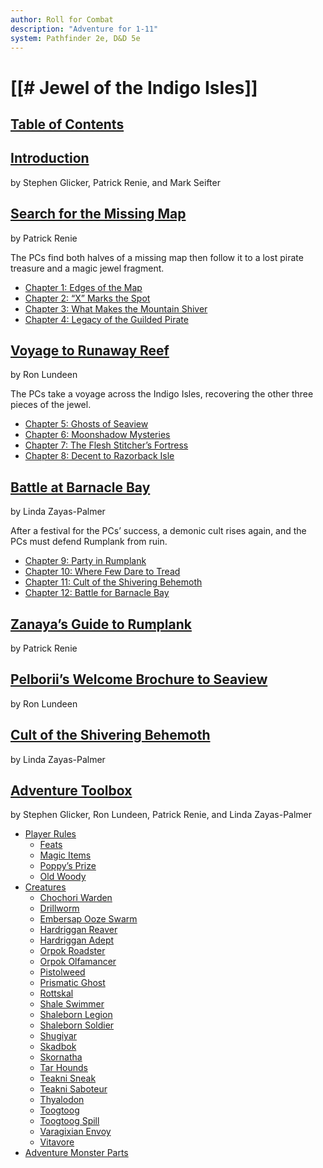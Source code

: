 ```yaml
---
author: Roll for Combat
description: "Adventure for 1-11"
system: Pathfinder 2e, D&D 5e
---
```

# [[# Jewel of the Indigo Isles]]

## [Table of Contents](zotero://open-pdf/library/items/AA9CDFCG?page=5)

## [Introduction](zotero://open-pdf/library/items/AA9CDFCG?page=8) 

by Stephen Glicker, Patrick Renie, and Mark Seifter 

## [Search for the Missing Map](zotero://open-pdf/library/items/AA9CDFCG?page=14) 
by Patrick Renie

The PCs find both halves of a missing map then follow it to a lost pirate treasure and a magic jewel fragment. 

- [Chapter 1: Edges of the Map](zotero://open-pdf/library/items/AA9CDFCG?page=16) 
- [Chapter 2: “X” Marks the Spot](zotero://open-pdf/library/items/AA9CDFCG?page=50)
- [Chapter 3: What Makes the Mountain Shiver](zotero://open-pdf/library/items/AA9CDFCG?page=70)
- [Chapter 4: Legacy of the Guilded Pirate](zotero://open-pdf/library/items/AA9CDFCG?page=88)
 
## [Voyage to Runaway Reef](zotero://open-pdf/library/items/AA9CDFCG?page=113)
by Ron Lundeen 

The PCs take a voyage across the Indigo Isles, recovering the other three pieces of the jewel. 
- [Chapter 5: Ghosts of Seaview](zotero://open-pdf/library/items/AA9CDFCG?page=113)
- [Chapter 6: Moonshadow Mysteries](zotero://open-pdf/library/items/AA9CDFCG?page=149)
- [Chapter 7: The Flesh Stitcher’s Fortress](zotero://open-pdf/library/items/AA9CDFCG?page=171)
- [Chapter 8: Decent to Razorback Isle](zotero://open-pdf/library/items/AA9CDFCG?page=193)

## [Battle at Barnacle Bay](zotero://open-pdf/library/items/AA9CDFCG?page=217) 
by Linda Zayas-Palmer

After a festival for the PCs’ success, a demonic cult rises again, and the PCs must defend Rumplank from ruin. 

- [Chapter 9: Party in Rumplank](zotero://open-pdf/library/items/AA9CDFCG?page=217)
- [Chapter 10: Where Few Dare to Tread](zotero://open-pdf/library/items/AA9CDFCG?page=245)
- [Chapter 11: Cult of the Shivering Behemoth](zotero://open-pdf/library/items/AA9CDFCG?page=283)
- [Chapter 12: Battle for Barnacle Bay](zotero://open-pdf/library/items/AA9CDFCG?page=307)

## [Zanaya’s Guide to Rumplank](zotero://open-pdf/library/items/AA9CDFCG?page=344) 
by Patrick Renie

## [Pelborii’s Welcome Brochure to Seaview](zotero://open-pdf/library/items/AA9CDFCG?page=364)
by Ron Lundeen

## [Cult of the Shivering Behemoth](zotero://open-pdf/library/items/AA9CDFCG?page=373)
by Linda Zayas-Palmer

## [Adventure Toolbox](zotero://open-pdf/library/items/AA9CDFCG?page=379) 
by Stephen Glicker, Ron Lundeen, Patrick Renie, and Linda Zayas-Palmer 

- [Player Rules](zotero://open-pdf/library/items/AA9CDFCG?page=379)
	- [Feats](zotero://open-pdf/library/items/AA9CDFCG?page=379)
	- [Magic Items](zotero://open-pdf/library/items/AA9CDFCG?page=379)
	- [Poppy’s Prize](zotero://open-pdf/library/items/AA9CDFCG?page=382)
	- [Old Woody](zotero://open-pdf/library/items/AA9CDFCG?page=385)
- [Creatures](zotero://open-pdf/library/items/AA9CDFCG?page=387)
	- [Chochori Warden](zotero://open-pdf/library/items/AA9CDFCG?page=387)
	- [Drillworm](zotero://open-pdf/library/items/AA9CDFCG?page=388)
	- [Embersap Ooze Swarm](zotero://open-pdf/library/items/AA9CDFCG?page=389)
	- [Hardriggan Reaver](zotero://open-pdf/library/items/AA9CDFCG?page=390)
	- [Hardriggan Adept](zotero://open-pdf/library/items/AA9CDFCG?page=390)
	- [Orpok Roadster](zotero://open-pdf/library/items/AA9CDFCG?page=391)
	- [Orpok Olfamancer](zotero://open-pdf/library/items/AA9CDFCG?page=391)
	- [Pistolweed](zotero://open-pdf/library/items/AA9CDFCG?page=392)
	- [Prismatic Ghost](zotero://open-pdf/library/items/AA9CDFCG?page=393)
	- [Rottskal](zotero://open-pdf/library/items/AA9CDFCG?page=394)
	- [Shale Swimmer](zotero://open-pdf/library/items/AA9CDFCG?page=395)
	- [Shaleborn Legion](zotero://open-pdf/library/items/AA9CDFCG?page=396)
	- [Shaleborn Soldier](zotero://open-pdf/library/items/AA9CDFCG?page=397)
	- [Shugiyar](zotero://open-pdf/library/items/AA9CDFCG?page=398)
	- [Skadbok](zotero://open-pdf/library/items/AA9CDFCG?page=399)
	- [Skornatha](zotero://open-pdf/library/items/AA9CDFCG?page=400)
	- [Tar Hounds](zotero://open-pdf/library/items/AA9CDFCG?page=401)
	- [Teakni Sneak](zotero://open-pdf/library/items/AA9CDFCG?page=402)
	- [Teakni Saboteur](zotero://open-pdf/library/items/AA9CDFCG?page=402)
	- [Thyalodon](zotero://open-pdf/library/items/AA9CDFCG?page=403)
	- [Toogtoog](zotero://open-pdf/library/items/AA9CDFCG?page=404)
	- [Toogtoog Spill](zotero://open-pdf/library/items/AA9CDFCG?page=404)
	- [Varagixian Envoy](zotero://open-pdf/library/items/AA9CDFCG?page=405)
	- [Vitavore](zotero://open-pdf/library/items/AA9CDFCG?page=406)
- [Adventure Monster Parts](zotero://open-pdf/library/items/AA9CDFCG?page=407)

